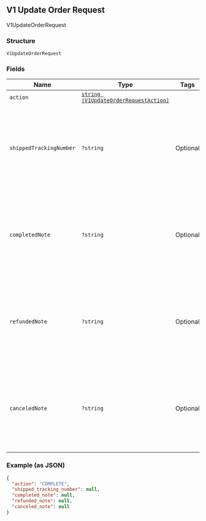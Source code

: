 ## V1 Update Order Request

V1UpdateOrderRequest

### Structure

`V1UpdateOrderRequest`

### Fields

| Name | Type | Tags | Description |
|  --- | --- | --- | --- |
| `action` | [`string (V1UpdateOrderRequestAction)`](/doc/models/v1-update-order-request-action.md) |  | -  |
| `shippedTrackingNumber` | `?string` | Optional | The tracking number of the shipment associated with the order. Only valid if action is COMPLETE. |
| `completedNote` | `?string` | Optional | A merchant-specified note about the completion of the order. Only valid if action is COMPLETE. |
| `refundedNote` | `?string` | Optional | A merchant-specified note about the refunding of the order. Only valid if action is REFUND. |
| `canceledNote` | `?string` | Optional | A merchant-specified note about the canceling of the order. Only valid if action is CANCEL. |

### Example (as JSON)

```json
{
  "action": "COMPLETE",
  "shipped_tracking_number": null,
  "completed_note": null,
  "refunded_note": null,
  "canceled_note": null
}
```

